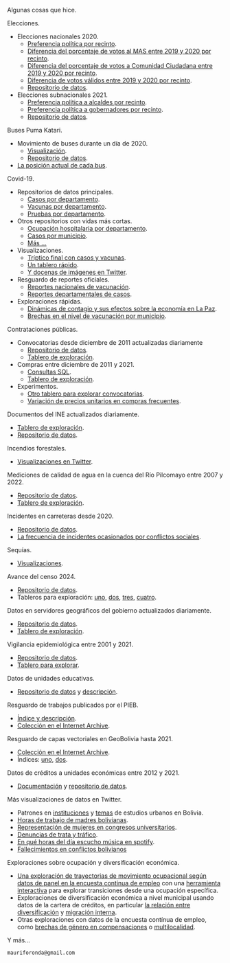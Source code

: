 Algunas cosas que hice.

Elecciones.

- Elecciones nacionales 2020.
	- [Preferencia política por recinto](https://mauforonda.github.io/elecciones2020/).
	- [Diferencia del porcentaje de votos al MAS entre 2019 y 2020 por recinto](https://mauforonda.github.io/elecciones2020/desde2019/).
	- [Diferencia del porcentaje de votos a Comunidad Ciudadana entre 2019 y 2020 por recinto](https://mauforonda.github.io/elecciones2020/desde2019cc/).
	- [Diferencia de votos válidos entre 2019 y 2020 por recinto](https://mauforonda.github.io/elecciones2020/validos/).
	- [Repositorio de datos](https://github.com/mauforonda/elecciones2020).
- Elecciones subnacionales 2021.
	- [Preferencia política a alcaldes por recinto](https://mauforonda.github.io/elecciones2021/alcaldias.html).
	- [Preferencia política a gobernadores por recinto](gobernaciones.html).
	- [Repositorio de datos](https://github.com/mauforonda/elecciones2021).

Buses Puma Katari.

- Movimiento de buses durante un día de 2020.
	- [Visualización](https://mauforonda.github.io/espuma/).
	- [Repositorio de datos](https://github.com/mauforonda/pumiercoles).
- [La posición actual de cada bus](http://mauforonda.gitlab.io/pumap/).

Covid-19.

- Repositorios de datos principales.
	- [Casos por departamento](https://github.com/sociedatos/covid19-bo-casos_por_departamento).
	- [Vacunas por departamento](https://github.com/sociedatos/covid19-bo-vacunas_por_departamento/).
	- [Pruebas por departamento](https://github.com/sociedatos/covid19-bo-pruebas_por_departamento).
- Otros repositorios con vidas más cortas.
	- [Ocupación hospitalaria por departamento](https://github.com/sociedatos/bo-hospitalizados_por_departamento).
	- [Casos por municipio](https://github.com/sociedatos/covid19-bo-casos_por_municipio).
	- [Más ...](https://github.com/mauforonda?tab=repositories&q=covid&type=&language=&sort=)
- Visualizaciones.
	- [Tríptico final con casos y vacunas](https://observablehq.com/@mauforonda/anos-de-covid-19-en-bolivia).
	- [Un tablero rápido](https://observablehq.com/@mauforonda/covid-19-en-bolivia).
	- [Y docenas de imágenes en Twitter](https://observablehq.com/@mauforonda/covid-19-en-bolivia).
- Resguardo de reportes oficiales.
	- [Reportes nacionales de vacunación](https://archive.org/details/vacunacion-covid19-bolivia).
	- [Reportes departamentales de casos](https://archive.org/details/covid19-bolivia-departamentos).
- Exploraciones rápidas.
	- [Dinámicas de contagio y sus efectos sobre la economía en La Paz](https://mauforonda.github.io/notas/volver_para_trabajar_la_tierra.html). 
	- [Brechas en el nivel de vacunación por municipio](https://mauforonda.github.io/notas/vacunaciones_por_municipio.html).

Contrataciones públicas.

- Convocatorias desde diciembre de 2011 actualizadas diariamente
	- [Repositorio de datos](https://github.com/sociedatos/bo-convocatorias_publicas).
	- [Tablero de exploración](https://observablehq.com/@mauforonda/convocatorias-publicas-del-gobierno-boliviano).
- Compras entre diciembre de 2011 y 2021.
	- [Consultas SQL](http://contratos.fly.dev/contratos).
	- [Tablero de exploración](https://observablehq.com/@mauforonda/compras-del-gobierno-boliviano).
- Experimentos.
	- [Otro tablero para explorar convocatorias](https://observablehq.com/d/cd8404af3f04a90d).
	- [Variación de  precios unitarios en compras frecuentes](https://observablehq.com/@mauforonda/compras-frecuentes-del-gobierno-boliviano).

Documentos del INE actualizados diariamente.

- [Tablero de exploración](https://observablehq.com/@mauforonda/documentos-del-ine).
- [Repositorio de datos](https://gitlab.com/mauforonda/ine).

Incendios forestales.

- [Visualizaciones en Twitter](https://twitter.com/search?q=from%3Amauforonda%20filter%3Aimages%20%22focos%20de%20calor%22%20OR%20%22incendios%22&src=typed_query&f=top).

Mediciones de calidad de agua en la cuenca del Río Pilcomayo entre 2007 y 2022.

- [Repositorio de datos](https://github.com/mauforonda/aguas-del-rio-pilcomayo).
- [Tablero de exploración](https://observablehq.com/@mauforonda/aguas-del-rio-pilcomayo).

Incidentes en carreteras desde 2020.

- [Repositorio de datos](https://github.com/mauforonda/transitabilidad-bolivia).
- [La frecuencia de incidentes ocasionados por conflictos sociales](https://observablehq.com/@mauforonda/incidentes-carreteras-conflictos-sociales).

Sequías.

- [Visualizaciones](https://observablehq.com/@mauforonda/sequias-en-bolivia).

Avance del censo 2024.

- [Repositorio de datos](https://github.com/mauforonda/canceles_elevando/).
- Tableros para exploración: [uno](https://observablehq.com/@mauforonda/avance-del-censo), [dos](https://observablehq.com/@mauforonda/nuevo-avance-del-censo), [tres](https://observablehq.com/@mauforonda/como-va-el-censo-en-bolivia), [cuatro](https://observablehq.com/@mauforonda/termina-la-actualizacion-cartografica).

Datos en servidores geográficos del gobierno actualizados diariamente.

- [Repositorio de datos](https://github.com/mauforonda/geodatos/).
- [Tablero de exploración](https://observablehq.com/@mauforonda/datos-geograficos-del-gobierno-boliviano).

Vigilancia epidemiológica entre 2001 y 2021.

- [Repositorio de datos](https://github.com/mauforonda/vigilancia-epidemiologica/).
- [Tablero para explorar](https://mauforonda.github.io/vigilancia-epidemiologica/).

Datos de unidades educativas.

- [Repositorio de datos](https://github.com/mauforonda/unidades_educativas_bolivia) y [descripción](https://mauforonda.github.io/notas/unidades_educativas.html).

Resguardo de trabajos publicados por el PIEB.

- [Índice y descripción](https://mauforonda.github.io/notas/pieb.html).
- [Colección en el Internet Archive](https://archive.org/details/biblioteca-pieb).

Resguardo de capas vectoriales en GeoBolivia hasta 2021.

- [Colección en el Internet Archive](https://archive.org/details/geo-bolivia).
- Índices: [uno](https://mauforonda.gitlab.io/open/doc/geobolivia/), [dos](https://mauforonda.gitlab.io/open/doc/geobolivia/index_con_metadatos.html).

Datos de créditos a unidades económicas entre 2012 y 2021.

- [Documentación](https://mauforonda.github.io/notas/Cartera_de_Creditos_en_Bolivia.html) y [repositorio de datos](https://github.com/mauforonda/cartera_de_creditos_en_bolivia/).

Más visualizaciones de datos en Twitter.

- Patrones en [instituciones](https://twitter.com/mauforonda/status/1539884672875896832) y [temas](https://twitter.com/mauforonda/status/1538027894798045185) de estudios urbanos en Bolivia.
- [Horas de trabajo de madres bolivianas](https://twitter.com/mauforonda/status/1530412449224183808).
- [Representación de mujeres en congresos universitarios](https://twitter.com/mauforonda/status/1537882267363573761).
- [Denuncias de trata y tráfico](https://twitter.com/mauforonda/status/1539409565661405184).
- [En qué horas del día escucho música en spotify](https://twitter.com/mauforonda/status/1533662130687430657).
- [Fallecimientos en conflictos bolivianos](https://twitter.com/mauforonda/status/1529694511366123522)

Exploraciones sobre ocupación y diversificación económica.

- [Una exploración de trayectorias de movimiento ocupacional según datos de panel en la encuesta contínua de empleo](https://mauforonda.github.io/notas/transicion_entre_ocupaciones.html) con una [herramienta interactiva](https://mauforonda.github.io/notas/interactivo/cambios_de_ocupacion.html) para explorar transiciones desde una ocupación específica.
- Exploraciones de diversificación económica a nivel municipal usando datos de la cartera de créditos, en particular [la relación entre diversificación](https://mauforonda.github.io/notas/diversificacion_economica_y_migracion.html) y [migración interna](https://mauforonda.github.io/notas/proximidad_y_nuevas_actividades_economicas.html).
- Otras exploraciones con datos de la encuesta contínua de empleo, como [brechas de género en compensaciones](https://mauforonda.github.io/notas/brechas_de_ingresos_entre_mujeres_y_hombres.html) o [multilocalidad](https://mauforonda.github.io/notas/volver_para_trabajar_la_tierra.html).

Y más...

`mauriforonda@gmail.com`